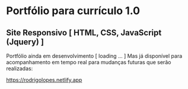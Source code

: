 # Portfólio para currículo 1.0

## Site Responsivo [ HTML, CSS, JavaScript (Jquery) ]


Portfólio ainda em desenvolvimento [ loading ... ]
Mas já disponível para acompanhamento em tempo real para mudanças futuras que serão realizadas:

https://rodrigolopes.netlify.app
